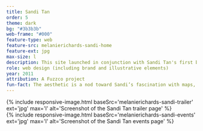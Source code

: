 ```yaml
---
title: Sandi Tan
order: 5
theme: dark
bg: "#3b3b3b"
web-frame: "#000"
feature-type: web
feature-src: melanierichards-sandi-home
feature-ext: jpg
max-size: l
description: This site launched in conjunction with Sandi Tan's first book, a historical-fiction ghost story.
role: web design (including brand and illustrative elements)
year: 2011
attribution: A Fuzzco project
fun-fact: The aesthetic is a nod toward Sandi’s fascination with maps, mystery, and the occult.
---
```


<div class="media media--web">
  {% include responsive-image.html baseSrc='melanierichards-sandi-trailer' ext='jpg' max='l' alt='Screenshot of the Sandi Tan trailer page' %}
</div>

<div class="media media--web">
  {% include responsive-image.html baseSrc='melanierichards-sandi-events' ext='jpg' max='l' alt='Screenshot of the Sandi Tan events page' %}
</div>